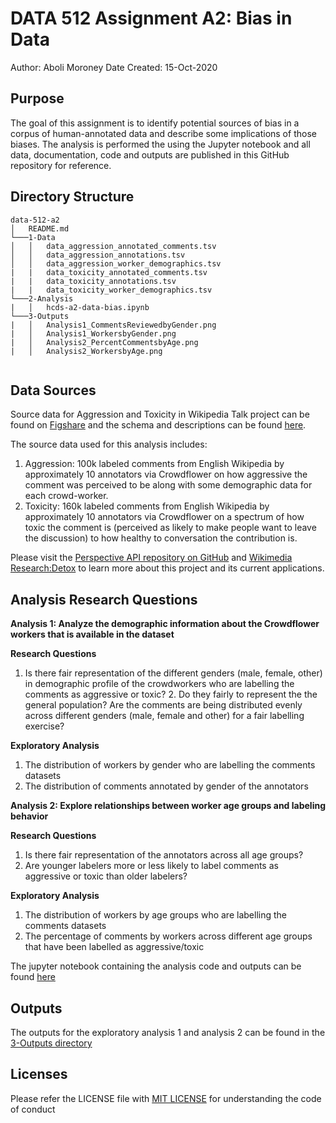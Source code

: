 # DATA 512 Assignment A2: Bias in Data
Author: Aboli Moroney
Date Created: 15-Oct-2020

## Purpose
The goal of this assignment is to identify potential sources of bias in a corpus of human-annotated data and describe some implications of those biases.
The analysis is performed the using the Jupyter notebook and all data, documentation, code and outputs are published in this GitHub repository for reference.

## Directory Structure
```
data-512-a2
│   README.md    
└───1-Data
│   │   data_aggression_annotated_comments.tsv
│   │   data_aggression_annotations.tsv
│   │	data_aggression_worker_demographics.tsv
|   |	data_toxicity_annotated_comments.tsv
|   |	data_toxicity_annotations.tsv
|   |	data_toxicity_worker_demographics.tsv
└───2-Analysis
|   │   hcds-a2-data-bias.ipynb
└───3-Outputs
|   │   Analysis1_CommentsReviewedbyGender.png
|   │   Analysis1_WorkersbyGender.png
|   │   Analysis2_PercentCommentsbyAge.png
|   │   Analysis2_WorkersbyAge.png
    
```

## Data Sources

Source data for Aggression and Toxicity in Wikipedia Talk project can be found on [Figshare](https://figshare.com/projects/Wikipedia_Talk/16731) and the schema and descriptions can be found [here](https://meta.wikimedia.org/wiki/Research:Detox/Data_Release).

The source data used for this analysis includes:
1. Aggression: 100k labeled comments from English Wikipedia by approximately 10 annotators via Crowdflower on how aggressive the comment was perceived to be along with some demographic data for each crowd-worker.
2. Toxicity: 160k labeled comments from English Wikipedia by approximately 10 annotators via Crowdflower on a spectrum of how toxic the comment is (perceived as likely to 	make people want to leave the discussion) to how healthy to conversation the contribution is.

Please visit the [Perspective API repository on GitHub](https://conversationai.github.io/) and [Wikimedia Research:Detox](https://meta.wikimedia.org/wiki/Research:Detox) to learn more about this project and its current applications.

## Analysis Research Questions
**Analysis 1: Analyze the demographic information about the Crowdflower workers that is available in the dataset** <br>

**Research Questions**
1. Is there fair representation of the different genders (male, female, other) in demographic profile of the crowdworkers who are labelling the comments as aggressive or toxic? 2. Do they fairly to represent the the general population?
Are the comments are being distributed evenly across different genders (male, female and other) for a fair labelling exercise?

**Exploratory Analysis**
1. The distribution of workers by gender who are labelling the comments datasets
2. The distribution of comments annotated by gender of the annotators

**Analysis 2: Explore relationships between worker age groups and labeling behavior** <br>

**Research Questions**
1. Is there fair representation of the annotators across all age groups?
2. Are younger labelers more or less likely to label comments as aggressive or toxic than older labelers?

**Exploratory Analysis**
1. The distribution of workers by age groups who are labelling the comments datasets
2. The percentage of comments by workers across different age groups that have been labelled as aggressive/toxic

The jupyter notebook containing the analysis code and outputs can be found [here](https://github.com/abolim/data-512/blob/master/data-512-a2/2-Analysis/hcds-a2-data-bias.ipynb)

## Outputs
The outputs for the exploratory analysis 1 and analysis 2 can be found in the [3-Outputs directory](https://github.com/abolim/data-512/tree/master/data-512-a2/3-Outputs)

## Licenses
Please refer the LICENSE file with [MIT LICENSE](https://github.com/abolim/data-512/blob/master/LICENSE) for understanding the code of conduct

